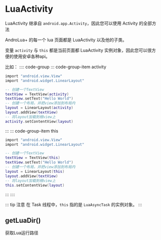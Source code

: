 # LuaActivity

LuaActivity 继承自 `android.app.Activity`，因此您可以使用 Activity 的全部方法

AndroLua+ 的每一个 lua 页面都是 LuaActivity 以及他的子类。

变量 `activity` 与 `this` 都是当前页面都 LuaActivity 实例对象，因此您可以很方便的使用安卓各种api。

比如：
:::: code-group
::: code-group-item activity

``` lua
import "android.view.View"
import "android.widget.LinearLayout"

-- 创建一个TextView
textView = TextView(activity)
textView.setText("Hello World")
-- 创建一个布局，并把view添加到布局内
layout = LinearLayout(activity)
layout.addView(textView)
-- 将layout加载到根view上
activity.setContentView(layout)
```

:::
::: code-group-item this

``` lua
import "android.view.View"
import "android.widget.LinearLayout"

-- 创建一个TextView
textView = TextView(this)
textView.setText("Hello World")
-- 创建一个布局，并把view添加到布局内
layout = LinearLayout(this)
layout.addView(textView)
-- 将layout加载到根view上
this.setContentView(layout)
```

:::
::::

::: tip 注意
在 Task 线程中，`this` 指的是 `LuaAsyncTask` 的实例对象。
:::

## getLuaDir()

获取Lua运行路径
